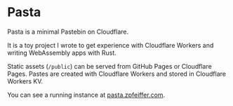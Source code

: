 # Pasta

Pasta is a minimal Pastebin on Cloudflare.

It is a toy project I wrote to get experience with Cloudflare Workers and writing WebAssembly apps with Rust.

Static assets (`/public`) can be served from GitHub Pages or Cloudflare Pages.
Pastes are created with Cloudflare Workers and stored in Cloudflare Workers KV.

You can see a running instance at [pasta.zpfeiffer.com](pasta.zpfeiffer.com).
